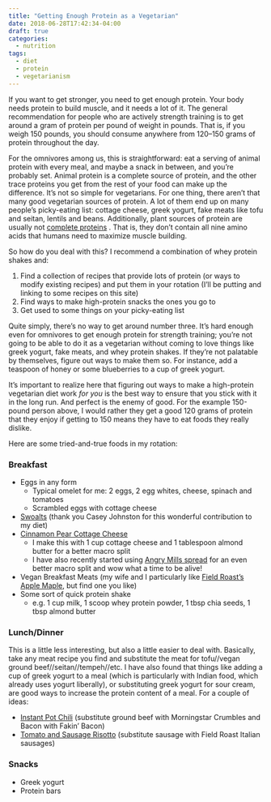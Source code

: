 ```yaml
---
title: "Getting Enough Protein as a Vegetarian"
date: 2018-06-28T17:42:34-04:00
draft: true
categories:
  - nutrition
tags:
  - diet
  - protein
  - vegetarianism
---
```


If you want to get stronger, you need to get enough protein. Your body needs protein to build muscle, and it needs a lot of it. The general recommendation for people who are actively strength training is to get around a gram of protein per pound of weight in pounds. That is, if you weigh 150 pounds, you should consume anywhere from 120–150 grams of protein throughout the day.

For the omnivores among us, this is straightforward: eat a serving of animal protein with every meal, and maybe a snack in between, and you’re probably set. Animal protein is a complete source of protein, and the other trace proteins you get from the rest of your food can make up the difference. It’s not so simple for vegetarians. For one thing, there aren’t that many good vegetarian sources of protein. A lot of them end up on many people’s picky-eating list: cottage cheese, greek yogurt, fake meats like tofu and seitan, lentils and beans. Additionally, plant sources of protein are usually not  [complete proteins](https://en.wikipedia.org/wiki/Complete_protein) . That is, they don’t contain all nine amino acids that humans need to maximize muscle building. 

So how do you deal with this? I recommend a combination of whey protein shakes and:

1. Find a collection of recipes that provide lots of protein (or ways to modify existing recipes) and put them in your rotation (I’ll be putting and linking to some recipes on this site)
2. Find ways to make high-protein snacks the ones you go to
3. Get used to some things on your picky-eating list

Quite simply, there’s no way to get around number three. It’s hard enough even for omnivores to get enough protein for strength training; you’re not going to be able to do it as a vegetarian without coming to love things like greek yogurt, fake meats, and whey protein shakes. If they’re not palatable by themselves, figure out ways to make them so. For instance, add a teaspoon of honey or some blueberries to a cup of greek yogurt.

It’s important to realize here that figuring out ways to make a high-protein vegetarian diet work *for you* is the best way to ensure that you stick with it in the long run. And perfect is the enemy of good. For the example 150-pound person above, I would rather they get a good 120 grams of protein that they enjoy if getting to 150 means they have to eat foods they really dislike.

Here are some tried-and-true foods in my rotation:

### Breakfast
* Eggs in any form
	* Typical omelet for me: 2 eggs, 2 egg whites, cheese, spinach and tomatoes
	* Scrambled eggs with cottage cheese
* [Swoalts](https://www.thehairpin.com/2016/10/ask-a-swole-woman-overnight-oats/) (thank you Casey Johnston for this wonderful contribution to my diet)
* [Cinnamon Pear Cottage Cheese](https://www.self.com/recipe/cinnamon-pear-cottage-cheese)
	* I make this with 1 cup cottage cheese and 1 tablespoon almond butter for a better macro split
	* I have also recently started using [Angry Mills spread](https://sinisterlabs.co/products/chocolate-chaos-almond-spread-non-caffeinated-12oz) for an even better macro split and wow what a time to be alive!
* Vegan Breakfast Meats (my wife and I particularly like [Field Roast’s Apple Maple](https://fieldroast.com/products/field-roast/), but find one you like)
* Some sort of quick protein shake
	* e.g. 1 cup milk, 1 scoop whey protein powder, 1 tbsp chia seeds, 1 tbsp almond butter

### Lunch/Dinner
This is a little less interesting, but also a little easier to deal with. Basically, take any meat recipe you find and substitute the meat for tofu//vegan ground beef//seitan//tempeh//etc. I have also found that things like adding a cup of greek yogurt to a meal (which is particularly with Indian food, which already uses yogurt liberally), or substituting greek yogurt for sour cream, are good ways to increase the protein content of a meal. For a couple of ideas:

- [Instant Pot Chili](https://ohsweetbasil.com/instant-pot-award-winning-chili-recipe/) (substitute ground beef with Morningstar Crumbles and Bacon with Fakin’ Bacon)
- [Tomato and Sausage Risotto](https://smittenkitchen.com/2006/11/alexs-restaurant/) (substitute sausage with Field Roast Italian sausages)

### Snacks
- Greek yogurt
- Protein bars
